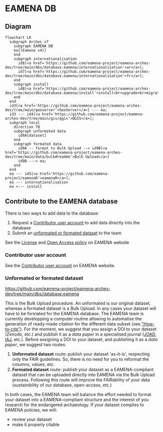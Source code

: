 # EAMENA DB

## Diagram

```mermaid
flowchart LR
  subgraph Arches v7
    subgraph EAMENA DB
    ea[(Eamena v4)]
    end
    subgraph internationalisation
      id6[<a href='https://github.com/eamena-project/eamena-arches-dev/tree/main/dbs/database.eamena/internationalisation'>ar</a>];
      id7[<a href='https://github.com/eamena-project/eamena-arches-dev/tree/main/dbs/database.eamena/internationalisation'>fr</a>];
    end 
    subgraph install
      id8[<a href='https://github.com/eamena-project/eamena-arches-dev/tree/main/dbs/database.eamena/install'>install<br>upgrade<br>migrate</a>];
    end 
  end
  id3[<a href='https://github.com/eamena-project/eamena-arches-dev/tree/main/geoserver'>GeoServer</a>] --- ea;
  id3 --- id4[<a href='https://github.com/eamena-project/eamena-arches-dev/tree/main/gis/qgis'>QGIS</a>];
  subgraph local
    direction TB
    subgraph unformated data
      id9A[dataset]
    end
    subgraph formated data
      id9A -- format to Bulk Upload --> id9B[<a href='https://github.com/eamena-project/eamena-arches-dev/tree/main/data/bulk#readme'>Bulk Upload</a>]
      id9B ---> ea;
    end
  end
  ea --- id5[<a href='https://github.com/eamena-project/eamenaR'>eamenaR</a>];
  ea --- internationalisation
  ea <--- install
```

## Contribute to the EAMENA database

There is two ways to add data to the database:

1. Request a [Contributor user account](#contributor-user-account) to add data directly into the database
2. Submit an [unformated or formated dataset](#unformated-or-formated-dataset) to the team

See the [License](https://eamena.org/database#data-use) and [Open Access policy](https://eamena.org/open-access-policy) on EAMENA website

### Contributor user account

See the [Contributor user account](https://eamena.web.ox.ac.uk/open-access-policy#user-contributor) on EAMENA website.

### Unformated or formated dataset

https://github.com/eamena-project/eamena-arches-dev/tree/main/dbs/database.eamena

This is the Bulk Upload procedure. An unformated is our original dataset, whereas a formated dataset is a Bulk Upload. In any cases your dataset will have to be formated for the EAMENA database. The EAMENA team is currently developping a computer routine allowing to automatise the generation of ready-made citation for the different data subset (see ["How-to-cite"](https://github.com/eamena-project/eamena-arches-dev/tree/main/data/bibref#readme)). For the moment, we suggest that you assign a DOI to your dataset (Zenodo, etc.) and publish it as a *data paper* in a specialised journal ([JOAD](https://openarchaeologydata.metajnl.com/), [IAJ](https://archaeologydataservice.ac.uk/about/the-internet-archaeology-journal/), etc.).
Before assigning a DOI to your dataset, and publishing it as a *data paper*, we suggest two routes:

1. **Unformated dataset** route: publish your dataset 'as-it-is', respecting only the FAIR guidelines. So, there is no need for you to reformat the columns, values, etc.
2. **Formated dataset** route: publish your dataset as a EAMENA-compliant dataset that can be uploaded directly into EAMENA via the Bulk Upload process. Following this route will improve the FAIRability of your data (sustainibility of our database, open-access, etc.)

In both cases, the EAMENA team will balance the effort needed to format your dataset into a EAMENA-compliant structure and the interest of you research for the endangered archaeology. If your dataset complies to EAMENA policies, we will:

* review your dataset
* make it properly citable





